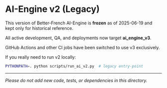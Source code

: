 # AI-Engine v2 (Legacy)

This version of Better-French AI-Engine is **frozen** as of 2025-06-19 and kept only for historical reference.

All active development, QA, and deployments now target **ai_engine_v3**.

GitHub Actions and other CI jobs have been switched to use v3 exclusively.

If you really need to run v2 locally:

```bash
PYTHONPATH=. python scripts/run_ai_v2.py  # legacy entry-point
```

---
*Please do not add new code, tests, or dependencies in this directory.* 